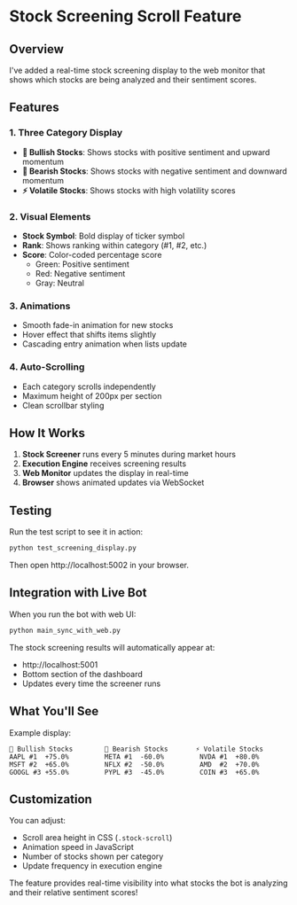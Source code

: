 # Stock Screening Scroll Feature

## Overview
I've added a real-time stock screening display to the web monitor that shows which stocks are being analyzed and their sentiment scores.

## Features

### 1. Three Category Display
- **🐂 Bullish Stocks**: Shows stocks with positive sentiment and upward momentum
- **🐻 Bearish Stocks**: Shows stocks with negative sentiment and downward momentum  
- **⚡ Volatile Stocks**: Shows stocks with high volatility scores

### 2. Visual Elements
- **Stock Symbol**: Bold display of ticker symbol
- **Rank**: Shows ranking within category (#1, #2, etc.)
- **Score**: Color-coded percentage score
  - Green: Positive sentiment
  - Red: Negative sentiment
  - Gray: Neutral

### 3. Animations
- Smooth fade-in animation for new stocks
- Hover effect that shifts items slightly
- Cascading entry animation when lists update

### 4. Auto-Scrolling
- Each category scrolls independently
- Maximum height of 200px per section
- Clean scrollbar styling

## How It Works

1. **Stock Screener** runs every 5 minutes during market hours
2. **Execution Engine** receives screening results
3. **Web Monitor** updates the display in real-time
4. **Browser** shows animated updates via WebSocket

## Testing

Run the test script to see it in action:
```bash
python test_screening_display.py
```

Then open http://localhost:5002 in your browser.

## Integration with Live Bot

When you run the bot with web UI:
```bash
python main_sync_with_web.py
```

The stock screening results will automatically appear at:
- http://localhost:5001
- Bottom section of the dashboard
- Updates every time the screener runs

## What You'll See

Example display:
```
🐂 Bullish Stocks        🐻 Bearish Stocks       ⚡ Volatile Stocks
AAPL #1  +75.0%         META #1  -60.0%         NVDA #1  +80.0%
MSFT #2  +65.0%         NFLX #2  -50.0%         AMD  #2  +70.0%
GOOGL #3 +55.0%         PYPL #3  -45.0%         COIN #3  +65.0%
```

## Customization

You can adjust:
- Scroll area height in CSS (`.stock-scroll`)
- Animation speed in JavaScript
- Number of stocks shown per category
- Update frequency in execution engine

The feature provides real-time visibility into what stocks the bot is analyzing and their relative sentiment scores! 